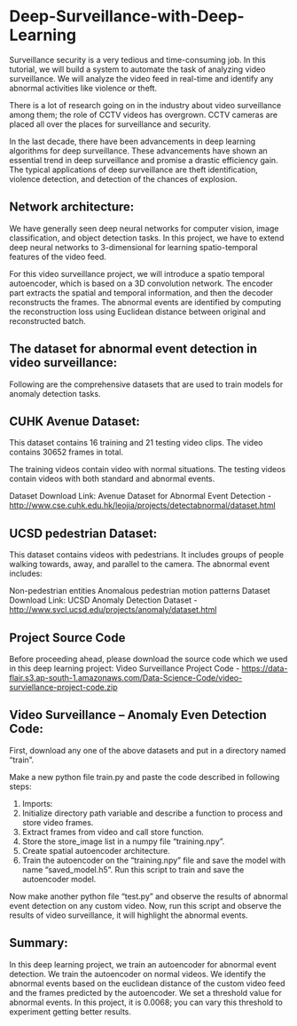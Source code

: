 # Deep-Surveillance-with-Deep-Learning

Surveillance security is a very tedious and time-consuming job. In this tutorial, we will build a system to automate the task of analyzing video surveillance. We will analyze the video feed in real-time and identify any abnormal activities like violence or theft.

There is a lot of research going on in the industry about video surveillance among them; the role of CCTV videos has overgrown. CCTV cameras are placed all over the places for surveillance and security.

In the last decade, there have been advancements in deep learning algorithms for deep surveillance. These advancements have shown an essential trend in deep surveillance and promise a drastic efficiency gain. The typical applications of deep surveillance are theft identification, violence detection, and detection of the chances of explosion.

## Network architecture:
We have generally seen deep neural networks for computer vision, image classification, and object detection tasks. In this project, we have to extend deep neural networks to 3-dimensional for learning spatio-temporal features of the video feed.

For this video surveillance project, we will introduce a spatio temporal autoencoder, which is based on a 3D convolution network. The encoder part extracts the spatial and temporal information, and then the decoder reconstructs the frames. The abnormal events are identified by computing the reconstruction loss using Euclidean distance between original and reconstructed batch.

## The dataset for abnormal event detection in video surveillance:
Following are the comprehensive datasets that are used to train models for anomaly detection tasks.

## CUHK Avenue Dataset:
This dataset contains 16 training and 21 testing video clips. The video contains 30652 frames in total.

The training videos contain video with normal situations. The testing videos contain videos with both standard and abnormal events.

Dataset Download Link: Avenue Dataset for Abnormal Event Detection - http://www.cse.cuhk.edu.hk/leojia/projects/detectabnormal/dataset.html

## UCSD pedestrian Dataset:
This dataset contains videos with pedestrians. It includes groups of people walking towards, away, and parallel to the camera. The abnormal event includes:

Non-pedestrian entities
Anomalous pedestrian motion patterns
Dataset Download Link: UCSD Anomaly Detection Dataset - http://www.svcl.ucsd.edu/projects/anomaly/dataset.html

## Project Source Code
Before proceeding ahead, please download the source code which we used in this deep learning project: Video Surveillance Project Code - https://data-flair.s3.ap-south-1.amazonaws.com/Data-Science-Code/video-surviellance-project-code.zip

## Video Surveillance – Anomaly Even Detection Code:
First, download any one of the above datasets and put in a directory named “train”.

Make a new python file train.py and paste the code described in following steps:

1. Imports:
2. Initialize directory path variable and describe a function to process and store video frames.
3. Extract frames from video and call store function.
4. Store the store_image list in a numpy file “training.npy”.
5. Create spatial autoencoder architecture.
6. Train the autoencoder on the “training.npy” file and save the model with name “saved_model.h5”.
   Run this script to train and save the autoencoder model.

Now make another python file “test.py” and observe the results of abnormal event detection on any custom video.
Now, run this script and observe the results of video surveillance, it will highlight the abnormal events.

## Summary:
In this deep learning project, we train an autoencoder for abnormal event detection. We train the autoencoder on normal videos. We identify the abnormal events based on the euclidean distance of the custom video feed and the frames predicted by the autoencoder.
We set a threshold value for abnormal events. In this project, it is 0.0068; you can vary this threshold to experiment getting better results.

